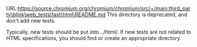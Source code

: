 URL:https://source.chromium.org/chromium/chromium/src/+/main:third_party\blink\web_tests\fast\html\README.md
This directory is deprecated, and don't add new tests.

Typically, new tests should be put into ../html/. If new tests are not related
to HTML specifications, you should find or create an appropriate directory.
